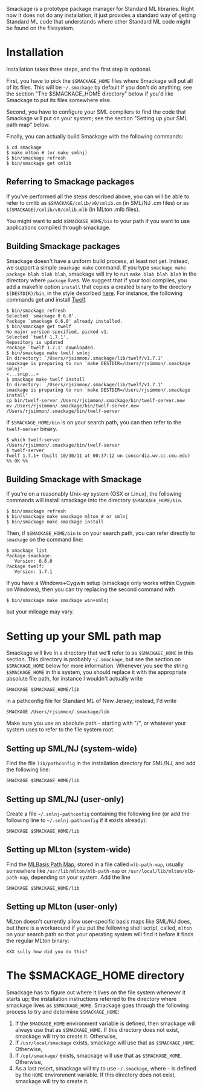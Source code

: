 Smackage is a prototype package manager for Standard ML libraries. Right now 
it does not do any installation, it just provides a standard way of getting
Standard ML code that understands where other Standard ML code might be found
on the filesystem.

Installation
============
Installation takes three steps, and the first step is optional.

First, you have to pick the `$SMACKAGE_HOME` files where Smackage will put
all of its files. This will be `~/.smackage` by default if you don't do
anything; see the section "The $SMACKAGE_HOME directory" below if you'd like
Smackage to put its files somewhere else.

Second, you have to configure your SML compilers to find the code that
Smackage will put on your system; see the section "Setting up your SML path
map" below.

Finally, you can actually build Smackage with the following commands:

    $ cd smackage
    $ make mlton # (or make smlnj)
    $ bin/smackage refresh
    $ bin/smackage get cmlib

Referring to Smackage packages
------------------------------
If you've performed all the steps described above, you can will be able to 
refer to cmlib as `$SMACKAGE/cmlib/v0/cmlib.cm` (in SML/NJ .cm files) or as 
`$(SMACKAGE)/cmlib/v0/cmlib.mlb` (in MLton .mlb files).

You might want to add `$SMACKAGE_HOME/bin` to your path if you want to use 
applications compiled through smackage.

Building Smackage packages
--------------------------
Smackage doesn't have a uniform build process, at least not yet. Instead, we
support a simple `smackage make` command. If you type 
`smackage make package blah blah blah`, smackage will try to run 
`make blah blah blah` in the directory where `package` lives. We suggest that
if your tool compiles, you add a makefile option `install` that copies a 
created binary to the directory `$(DESTDIR)/bin`, in the style
described [here](http://www.gnu.org/prep/standards/html_node/DESTDIR.html). 
For instance, the following commands get and install [Twelf](http://twelf.org).

    $ bin/smackage refresh
    Selected `smackage 0.6.0'.
    Package `smackage 0.6.0' already installed.
    $ bin/smackage get twelf
    No major version specified, picked v1.
    Selected `twelf 1.7.1'.
    Repository is updated
    Package `twelf 1.7.1' downloaded.
    $ bin/smackage make twelf smlnj
    In directory: `/Users/rjsimmon/.smackage/lib/twelf/v1.7.1'
    smackage is preparing to run `make DESTDIR=/Users/rjsimmon/.smackage smlnj'
    <...snip...>
    $ smackage make twelf install
    In directory: `/Users/rjsimmon/.smackage/lib/twelf/v1.7.1'
    smackage is preparing to run `make DESTDIR=/Users/rjsimmon/.smackage install'
    cp bin/twelf-server /Users/rjsimmon/.smackage/bin/twelf-server.new
    mv /Users/rjsimmon/.smackage/bin/twelf-server.new /Users/rjsimmon/.smackage/bin/twelf-server

If `$SMACKAGE_HOME/bin` is on your search path, you can then refer to the
`twelf-server` binary.

    $ which twelf-server
    /Users/rjsimmon/.smackage/bin/twelf-server
    $ twelf-server
    Twelf 1.7.1+ (built 10/30/11 at 00:37:12 on concordia.wv.cc.cmu.edu)
    %% OK %%

Building Smackage with Smackage
-------------------------------
If you're on a reasonably Unix-ey system (OSX or Linux), the following 
commands will install smackage into the directory `$SMACKAGE_HOME/bin`.

    $ bin/smackage refresh
    $ bin/smackage make smackage mlton # or smlnj
    $ bin/smackage make smackage install

Then, if `$SMACKAGE_HOME/bin` is on your search path, you can refer 
directly to `smackage` on the command line:

    $ smackage list
    Package smackage:
       Version: 0.6.0
    Package twelf:
       Version: 1.7.1

If you have a Windows+Cygwin setup (smackage only works within Cygwin on
Windows), then you can try replacing the second command with 

    $ bin/smackage make smackage win+smlnj

but your mileage may vary.

Setting up your SML path map
============================
Smackage will live in a directory that we'll refer to
as `$SMACKAGE_HOME` in this section. This directory is probably 
`~/.smackage`, but see the section on `$SMACKAGE_HOME` below for more 
information. Whenever you see the string `$SMACKAGE_HOME` in this system, you 
should replace it with the appropriate absolute file path, for instance I 
wouldn't actually write

    SMACKAGE $SMACKAGE_HOME/lib

in a pathconfig file for Standard ML of New Jersey; instead, I'd write 

    SMACKAGE /Users/rjsimmon/.smackage/lib

Make sure you use an absolute path - starting with "/", or whatever your system
uses to refer to the file system root.

Setting up SML/NJ (system-wide)
-------------------------------
Find the file `lib/pathconfig` in the installation directory for SML/NJ, and 
add the following line:
  
    SMACKAGE $SMACKAGE_HOME/lib

Setting up SML/NJ (user-only)
-----------------------------
Create a file `~/.smlnj-pathconfig` containing the following line (or add
the following line to `~/.smlnj-pathconfig` if it exists already):

    SMACKAGE $SMACKAGE_HOME/lib

Setting up MLton (system-wide)
------------------------------
Find the [MLBasis Path Map](http://mlton.org/MLBasisPathMap), stored
in a file called `mlb-path-map`, usually somewhere like 
`/usr/lib/mlton/mlb-path-map` or 
`/usr/local/lib/mlton/mlb-path-map`, depending on your system. Add the line

    SMACKAGE $SMACKAGE_HOME/lib

Setting up MLton (user-only)
------------------------
MLton doesn't currently allow user-specific basis maps like SML/NJ does,
but there is a workaround if you put the following shell script, called, 
`mlton` on your search path so that your operating system will find it before 
it finds the regular MLton binary:

    XXX sully how did you do this?

The $SMACKAGE_HOME directory
============================
Smackage has to figure out where it lives on the file system whenever it
starts up; the installation instructions referred to the directory where
smackage lives as `$SMACKAGE_HOME`. Smackage goes through the following process
to try and determine `$SMACKAGE_HOME`:

 1. If the `SMACKAGE_HOME` environment variable is defined, then smackage will
    always use that as `$SMACKAGE_HOME`. If this directory does not 
    exist, smackage will try to create it. Otherwise,
 2. If `/usr/local/smackage` exists, smackage will use that as
    `$SMACKAGE_HOME`. Otherwise,
 3. If `/opt/smackage/` exists, smackage will use that as
    `$SMACKAGE_HOME`. Otherwise,
 4. As a last resort, smackage will try to use `~/.smackage`, where `~` is 
    defined by the `HOME` environment variable. If this directory does not 
    exist, smackage will try to create it. 

